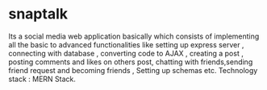 # snaptalk
Its a social media web application basically which consists of implementing all the basic to advanced functionalities like setting up express server , connecting with database , converting code to AJAX , creating a post , posting comments and likes on others post, chatting with friends,sending friend request and becoming friends , Setting up schemas etc. Technology stack : MERN Stack.
